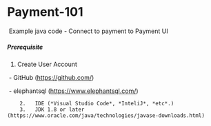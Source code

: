 # Payment-101

​	   Example java code - Connect to payment to Payment UI



##### Prerequisite

1. Create User Account

​		  - GitHub  (https://github.com/)

​          - elephantsql (https://www.elephantsql.com/)

  		2.   IDE (*Visual Studio Code*, *InteliJ*, *etc*.)
  		3.   JDK 1.8 or later (https://www.oracle.com/java/technologies/javase-downloads.html)





 


